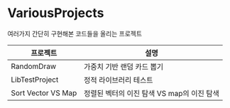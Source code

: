 # VariousProjects
여러가지 간단히 구현해본 코드들을 올리는 프로젝트


프로젝트 | 설명|
---- | ---- | 
RandomDraw | 가중치 기반 랜덤 카드 뽑기| 
LibTestProject | 정적 라이브러리 테스트| 
Sort Vector VS Map | 정렬된 벡터의 이진 탐색 VS map의 이진 탐색| 

